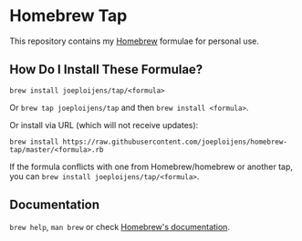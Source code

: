 # Homebrew Tap

This repository contains my [Homebrew](http://brew.sh) formulae for personal use.

## How Do I Install These Formulae?

`brew install joeploijens/tap/<formula>`

Or `brew tap joeploijens/tap` and then `brew install <formula>`.

Or install via URL (which will not receive updates):

```
brew install https://raw.githubusercontent.com/joeploijens/homebrew-tap/master/<formula>.rb
```

If the formula conflicts with one from Homebrew/homebrew or another tap, you
can `brew install joeploijens/tap/<formula>`.

## Documentation

`brew help`, `man brew` or check [Homebrew's documentation](https://github.com/Homebrew/homebrew/tree/master/share/doc/homebrew#readme).
